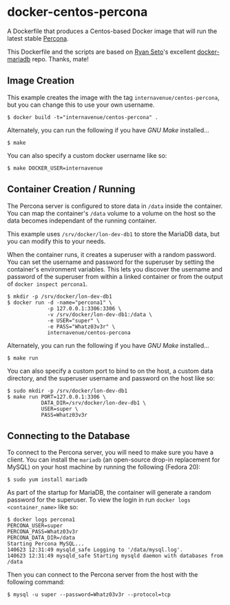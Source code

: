 # docker-centos-percona

A Dockerfile that produces a  Centos-based Docker image that will run the latest stable [Percona][percona].

This Dockerfile and the scripts are based on [Ryan Seto][paintedfox]'s excellent [docker-mariadb][docker-mariadb]
repo. Thanks, mate!

[percona]: http://www.percona.com/software/percona-server
[paintedfox]: https://github.com/Painted-Fox
[docker-mariadb]: https://github.com/Painted-Fox/docker-mariadb

## Image Creation

This example creates the image with the tag `internavenue/centos-percona`, but you can
change this to use your own username.


```
$ docker build -t="internavenue/centos-percona" .
```

Alternately, you can run the following if you have *GNU Make* installed...

```
$ make
```

You can also specify a custom docker username like so:

```
$ make DOCKER_USER=internavenue
```

## Container Creation / Running

The Percona server is configured to store data in `/data` inside the container.
You can map the container's `/data` volume to a volume on the host so the data
becomes independant of the running container.

This example uses `/srv/docker/lon-dev-db1` to store the MariaDB data, but you can modify
this to your needs.

When the container runs, it creates a superuser with a random password.  You
can set the username and password for the superuser by setting the container's
environment variables.  This lets you discover the username and password of the
superuser from within a linked container or from the output of `docker inspect
percona1`.

``` shell
$ mkdir -p /srv/docker/lon-dev-db1
$ docker run -d -name="percona1" \
             -p 127.0.0.1:3306:3306 \
             -v /srv/docker/lon-dev-db1:/data \
             -e USER="super" \
             -e PASS="Whatz03v3r" \
             internavenue/centos-percona
```

Alternately, you can run the following if you have *GNU Make* installed...

``` shell
$ make run
```

You can also specify a custom port to bind to on the host, a custom data
directory, and the superuser username and password on the host like so:

``` shell
$ sudo mkdir -p /srv/docker/lon-dev-db1
$ make run PORT=127.0.0.1:3306 \
           DATA_DIR=/srv/docker/lon-dev-db1 \
           USER=super \
           PASS=Whatz03v3r
```

## Connecting to the Database

To connect to the Percona server, you will need to make sure you have a client.
You can install the `mariadb` (an open-source drop-in replacement for MySQL) on your host machine by running the
following (Fedora 20):

``` shell
$ sudo yum install mariadb
```

As part of the startup for MariaDB, the container will generate a random
password for the superuser.  To view the login in run `docker logs
<container_name>` like so:

``` shell
$ docker logs percona1
PERCONA_USER=super
PERCONA_PASS=Whatz03v3r
PERCONA_DATA_DIR=/data
Starting Percona MySQL...
140623 12:31:49 mysqld_safe Logging to '/data/mysql.log'.
140623 12:31:49 mysqld_safe Starting mysqld daemon with databases from /data
```

Then you can connect to the Percona server from the host with the following
command:

``` shell
$ mysql -u super --password=Whatz03v3r --protocol=tcp
```
